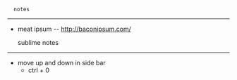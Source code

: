 


      notes 
-------------------

- meat ipsum 
	-- http://baconipsum.com/




    sublime notes 
-------------------

-  move up and down in side bar
	- ctrl + 0 